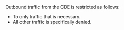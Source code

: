 Outbound traffic from the CDE is restricted as follows:

- To only traffic that is necessary.
- All other traffic is specifically denied.